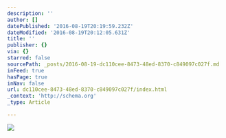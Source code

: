 ```yaml
---
description: ''
author: []
datePublished: '2016-08-19T20:19:59.232Z'
dateModified: '2016-08-19T20:12:05.631Z'
title: ''
publisher: {}
via: {}
starred: false
sourcePath: _posts/2016-08-19-dc110cee-8473-48ed-8370-c849097c027f.md
inFeed: true
hasPage: true
inNav: false
url: dc110cee-8473-48ed-8370-c849097c027f/index.html
_context: 'http://schema.org'
_type: Article

---
```

![](https://the-grid-user-content.s3-us-west-2.amazonaws.com/0f5929ef-99bd-4fbb-a716-934c79a7077f.jpg)